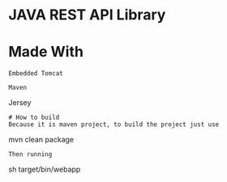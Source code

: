 # JAVA REST API Library 
# Made With
```
Embedded Tomcat
```
```
Maven
```
Jersey
```
# How to build
Because it is maven project, to build the project just use
```
mvn clean package
```
Then running
```
sh target/bin/webapp
```
